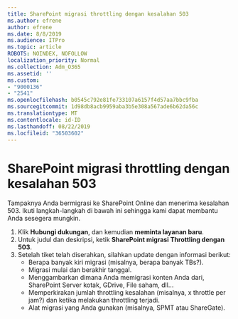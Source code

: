 ```yaml
---
title: SharePoint migrasi throttling dengan kesalahan 503
ms.author: efrene
author: efrene
ms.date: 8/8/2019
ms.audience: ITPro
ms.topic: article
ROBOTS: NOINDEX, NOFOLLOW
localization_priority: Normal
ms.collection: Adm_O365
ms.assetid: ''
ms.custom:
- "9000136"
- "2541"
ms.openlocfilehash: b0545c792e81fe733107a6157f4d57aa7bbc9fba
ms.sourcegitcommit: 1d98db8acb9959aba3b5e308a567ade6b62da56c
ms.translationtype: MT
ms.contentlocale: id-ID
ms.lasthandoff: 08/22/2019
ms.locfileid: "36503602"
---
```

# <a name="sharepoint-migration-throttling-with-503-errors"></a>SharePoint migrasi throttling dengan kesalahan 503

Tampaknya Anda bermigrasi ke SharePoint Online dan menerima kesalahan 503. Ikuti langkah-langkah di bawah ini sehingga kami dapat membantu Anda sesegera mungkin. 

1. Klik **Hubungi dukungan**, dan kemudian **meminta layanan baru**.
2. Untuk judul dan deskripsi, ketik **SharePoint migrasi Throttling dengan 503**.
3. Setelah tiket telah diserahkan, silahkan update dengan informasi berikut:
    - Berapa banyak kiri migrasi (misalnya, berapa banyak TBs?).
    - Migrasi mulai dan berakhir tanggal.
    - Menggambarkan dimana Anda memigrasi konten Anda dari, SharePoint Server kotak, GDrive, File saham, dll...
    - Memperkirakan jumlah throttling kesalahan (misalnya, x throttle per jam?) dan ketika melakukan throttling terjadi.
    - Alat migrasi yang Anda gunakan (misalnya, SPMT atau ShareGate).


